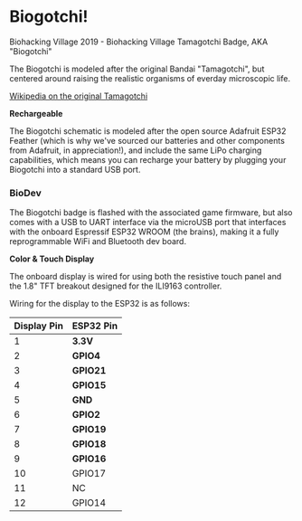 # Biogotchi!
Biohacking Village 2019 - Biohacking Village Tamagotchi Badge, AKA "Biogotchi"

The Biogotchi is modeled after the original Bandai "Tamagotchi", but centered around raising the realistic organisms of everday microscopic life. 

[Wikipedia on the original Tamagotchi](https://en.wikipedia.org/wiki/Tamagotchi)


**Rechargeable**

The Biogotchi schematic is modeled after the open source Adafruit ESP32 Feather (which is why we've sourced our batteries and other components from Adafruit, in appreciation!), and include the same LiPo charging capabilities, which means you can recharge your battery by plugging your Biogotchi into a standard USB port. 

### BioDev ###

The Biogotchi badge is flashed with the associated game firmware, but also comes with a USB to UART interface via the microUSB port that interfaces with the onboard Espressif ESP32 WROOM (the brains), making it a fully reprogrammable WiFi and Bluetooth dev board. 


**Color & Touch Display**

The onboard display is wired for using both the resistive touch panel and the 1.8" TFT breakout designed for the ILI9163 controller. 

Wiring for the display to the ESP32 is as follows:

| Display Pin | ESP32 Pin |
| ---------- | ---------- |
| 1 | **3.3V** |
| 2 | **GPIO4** |
| 3 | **GPIO21** |
| 4 | **GPIO15** |
| 5 | **GND** |
| 6 | **GPIO2** |
| 7 | **GPIO19** |
| 8 | **GPIO18** |
| 9 | **GPIO16** |
| 10 | GPIO17 |
| 11 | NC |
| 12 | GPIO14 |
